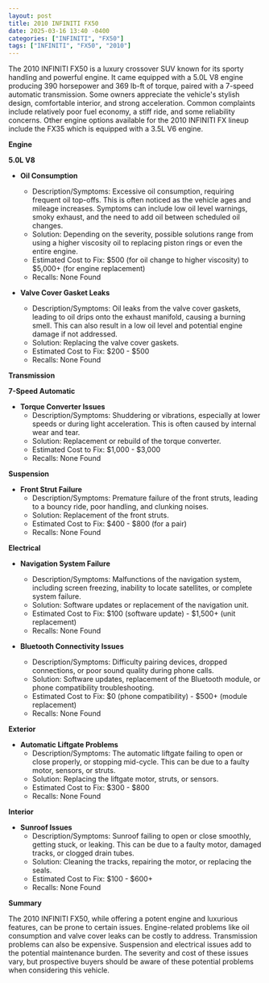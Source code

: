 ```yaml
---
layout: post
title: 2010 INFINITI FX50
date: 2025-03-16 13:40 -0400
categories: ["INFINITI", "FX50"]
tags: ["INFINITI", "FX50", "2010"]
---
```

The 2010 INFINITI FX50 is a luxury crossover SUV known for its sporty handling and powerful engine. It came equipped with a 5.0L V8 engine producing 390 horsepower and 369 lb-ft of torque, paired with a 7-speed automatic transmission. Some owners appreciate the vehicle's stylish design, comfortable interior, and strong acceleration. Common complaints include relatively poor fuel economy, a stiff ride, and some reliability concerns. Other engine options available for the 2010 INFINITI FX lineup include the FX35 which is equipped with a 3.5L V6 engine.

**Engine**

**5.0L V8**

*   **Oil Consumption**
    *   Description/Symptoms: Excessive oil consumption, requiring frequent oil top-offs. This is often noticed as the vehicle ages and mileage increases. Symptoms can include low oil level warnings, smoky exhaust, and the need to add oil between scheduled oil changes.
    *   Solution: Depending on the severity, possible solutions range from using a higher viscosity oil to replacing piston rings or even the entire engine.
    *   Estimated Cost to Fix: $500 (for oil change to higher viscosity) to $5,000+ (for engine replacement)
    *   Recalls: None Found

*   **Valve Cover Gasket Leaks**
    *   Description/Symptoms: Oil leaks from the valve cover gaskets, leading to oil drips onto the exhaust manifold, causing a burning smell. This can also result in a low oil level and potential engine damage if not addressed.
    *   Solution: Replacing the valve cover gaskets.
    *   Estimated Cost to Fix: $200 - $500
    *   Recalls: None Found

**Transmission**

**7-Speed Automatic**

*   **Torque Converter Issues**
    *   Description/Symptoms: Shuddering or vibrations, especially at lower speeds or during light acceleration. This is often caused by internal wear and tear.
    *   Solution: Replacement or rebuild of the torque converter.
    *   Estimated Cost to Fix: $1,000 - $3,000
    *   Recalls: None Found

**Suspension**

*   **Front Strut Failure**
    *   Description/Symptoms: Premature failure of the front struts, leading to a bouncy ride, poor handling, and clunking noises.
    *   Solution: Replacement of the front struts.
    *   Estimated Cost to Fix: $400 - $800 (for a pair)
    *   Recalls: None Found

**Electrical**

*   **Navigation System Failure**
    *   Description/Symptoms: Malfunctions of the navigation system, including screen freezing, inability to locate satellites, or complete system failure.
    *   Solution: Software updates or replacement of the navigation unit.
    *   Estimated Cost to Fix: $100 (software update) - $1,500+ (unit replacement)
    *   Recalls: None Found

*   **Bluetooth Connectivity Issues**
    *   Description/Symptoms: Difficulty pairing devices, dropped connections, or poor sound quality during phone calls.
    *   Solution: Software updates, replacement of the Bluetooth module, or phone compatibility troubleshooting.
    *   Estimated Cost to Fix: $0 (phone compatibility) - $500+ (module replacement)
    *   Recalls: None Found

**Exterior**

*   **Automatic Liftgate Problems**
    * Description/Symptoms: The automatic liftgate failing to open or close properly, or stopping mid-cycle. This can be due to a faulty motor, sensors, or struts.
    * Solution: Replacing the liftgate motor, struts, or sensors.
    * Estimated Cost to Fix: $300 - $800
    * Recalls: None Found

**Interior**

*   **Sunroof Issues**
    *   Description/Symptoms: Sunroof failing to open or close smoothly, getting stuck, or leaking. This can be due to a faulty motor, damaged tracks, or clogged drain tubes.
    *   Solution: Cleaning the tracks, repairing the motor, or replacing the seals.
    *   Estimated Cost to Fix: $100 - $600+
    *   Recalls: None Found

**Summary**

The 2010 INFINITI FX50, while offering a potent engine and luxurious features, can be prone to certain issues. Engine-related problems like oil consumption and valve cover leaks can be costly to address. Transmission problems can also be expensive. Suspension and electrical issues add to the potential maintenance burden. The severity and cost of these issues vary, but prospective buyers should be aware of these potential problems when considering this vehicle.

